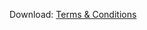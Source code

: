 Download: [Terms & Conditions]


[Terms & Conditions]: <https://github.com/k1kolev/info/blob/team-collaboration-draft-branch/partners/Partner%20Program%20Terms%20And%20Conditions%202023-02-27.docx>
